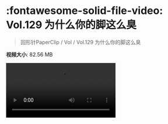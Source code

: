 # :fontawesome-solid-file-video: Vol.129 为什么你的脚这么臭

> 回形针PaperClip / Vol / Vol.129 为什么你的脚这么臭

**视频大小**: 82.56 MB

<div class="video"><video src="https://file.hsyhx.top/archive/PaperClip/Vol/129.mp4" controls preload>🤔 您的浏览器不支持 video 标签</video></div>
